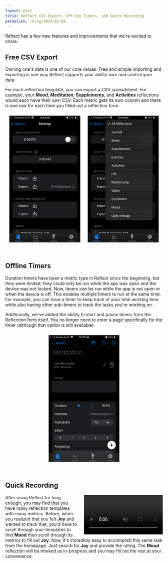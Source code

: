 ```yaml
---
layout: post
title: Reflect CSV Export, Offline Timers, and Quick Recording
permalink: /blog/2024-02-08
---
```


Reflect has a few new features and improvements that we're excited to share.

## Free CSV Export

Owning one's data is one of our core values. Free and simple importing and exporting is one way Reflect supports your ability own and control your data.

For each reflection template, you can export a CSV spreadsheet. For example, your **Mood**, **Meditation**, **Supplements**, and **Activities** reflections would each have their own CSV. Each metric gets its own column and there is one row for each time you filled out a reflection form.

<center>
<img src="/assets/reflect/exportCSVAll.PNG" style="width: 45%; height: 45%; display: inline; padding: 10px; padding-bottom: 30px">
<img src="/assets/reflect/exportCSVSpecific.PNG" style="width: 45%; height: 45%; display: inline; padding: 10px; padding-bottom: 30px">
</center>

## Offline Timers

Duration timers have been a metric type in Reflect since the beginning, but they were limited; they could only be run while the app was open and the device was not locked. Now, timers can be run while the app is not open or when the device is off. This enables multiple timers to run at the same time. For example, you can have a timer to keep track of your total working time while also having other sub-timers to track the tasks you're working on.

Additionally, we've added the ability to start and pause timers from the Reflection form itself. You no longer need to enter a page specifically for the timer (although that option is still available).

<center>
    <img src="/assets/reflect/inlineTimer.PNG" style="width: 45%; height: 45%; display: inline; padding: 10px; padding-bottom: 30px;">
</center>

## Quick Recording

<div class="video-container">
  <video width="100%" style="width: 100%; max-width: 50%; float: right; margin-left: 20px;" loop autoplay muted>
    <source src="/assets/reflect/quickRecordDemo.mp4" type="video/mp4">
    Your browser does not support the video tag.
  </video>
  <p>
    After using Reflect for long enough, you may find that you have many reflection templates with many metrics. Before, when you realized that you felt <strong>Joy</strong> and wanted to track that, you'd have to scroll through your templates to find <strong>Mood</strong> then scroll through its metrics to fill out <strong>Joy</strong>. Now, it's incredibly easy to accomplish this same task from the homepage. Just search for <strong>Joy</strong> and provide the rating. The <strong>Mood</strong> reflection will be marked as in-progress and you may fill out the rest at your convenience.
  </p>
</div>
